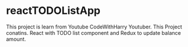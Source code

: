 # reactTODOListApp
This project is learn from Youtube CodeWithHarry Youtuber. This Project conatins. React with TODO list component and Redux to update balance amount.
